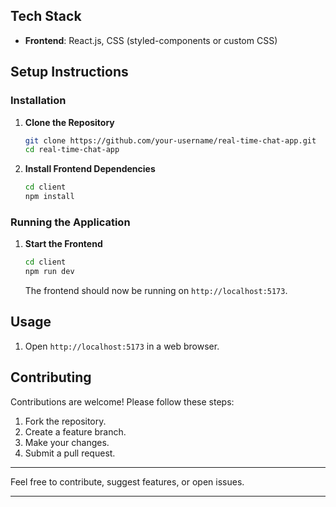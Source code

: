 ## Tech Stack

- **Frontend**: React.js, CSS (styled-components or custom CSS)

## Setup Instructions

### Installation

1. **Clone the Repository**
   ```bash
   git clone https://github.com/your-username/real-time-chat-app.git
   cd real-time-chat-app
   ```
   
2. **Install Frontend Dependencies**
   ```bash
   cd client
   npm install
   ```

### Running the Application

1. **Start the Frontend**
   ```bash
   cd client
   npm run dev
   ```
   The frontend should now be running on `http://localhost:5173`.

## Usage

1. Open `http://localhost:5173` in a web browser.

## Contributing

Contributions are welcome! Please follow these steps:

1. Fork the repository.
2. Create a feature branch.
3. Make your changes.
4. Submit a pull request.

---

Feel free to contribute, suggest features, or open issues.

---
